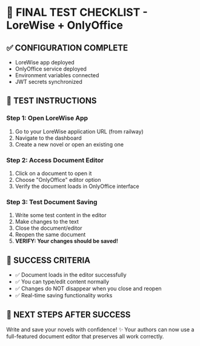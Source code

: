 # 🎉 FINAL TEST CHECKLIST - LoreWise + OnlyOffice

## ✅ CONFIGURATION COMPLETE
- LoreWise app deployed
- OnlyOffice service deployed  
- Environment variables connected
- JWT secrets synchronized

## 🧪 TEST INSTRUCTIONS

### Step 1: Open LoreWise App
1. Go to your LoreWise application URL (from railway)
2. Navigate to the dashboard
3. Create a new novel or open an existing one

### Step 2: Access Document Editor
1. Click on a document to open it
2. Choose "OnlyOffice" editor option
3. Verify the document loads in OnlyOffice interface

### Step 3: Test Document Saving
1. Write some test content in the editor
2. Make changes to the text
3. Close the document/editor
4. Reopen the same document
5. **VERIFY: Your changes should be saved!**

## 🔧 SUCCESS CRITERIA
- ✅ Document loads in the editor successfully
- ✅ You can type/edit content normally
- ✅ Changes do NOT disappear when you close and reopen
- ✅ Real-time saving functionality works

## 🎯 NEXT STEPS AFTER SUCCESS
Write and save your novels with confidence!
✨ Your authors can now use a full-featured document editor that preserves all work correctly.
